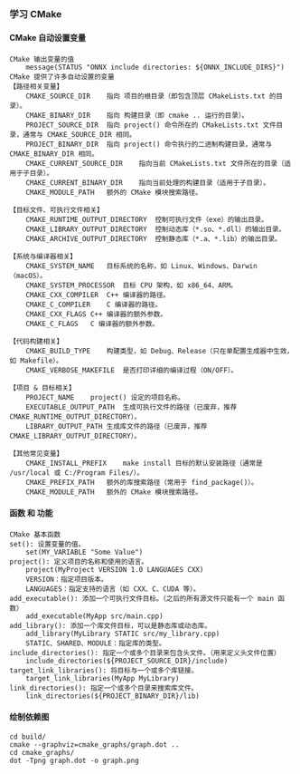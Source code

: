## 
### 学习 CMake
#### CMake 自动设置变量
    CMake 输出变量的值
        message(STATUS "ONNX include directories: ${ONNX_INCLUDE_DIRS}")
    CMake 提供了许多自动设置的变量
    【路径相关变量】
        CMAKE_SOURCE_DIR	指向 项目的根目录（即包含顶层 CMakeLists.txt 的目录）。
        CMAKE_BINARY_DIR	指向 构建目录（即 cmake .. 运行的目录）。
        PROJECT_SOURCE_DIR	指向 project() 命令所在的 CMakeLists.txt 文件目录，通常与 CMAKE_SOURCE_DIR 相同。
        PROJECT_BINARY_DIR	指向 project() 命令执行的二进制构建目录，通常与 CMAKE_BINARY_DIR 相同。
        CMAKE_CURRENT_SOURCE_DIR	指向当前 CMakeLists.txt 文件所在的目录（适用于子目录）。
        CMAKE_CURRENT_BINARY_DIR	指向当前处理的构建目录（适用于子目录）。
        CMAKE_MODULE_PATH	额外的 CMake 模块搜索路径。

    【目标文件、可执行文件相关】
        CMAKE_RUNTIME_OUTPUT_DIRECTORY	控制可执行文件（exe）的输出目录。
        CMAKE_LIBRARY_OUTPUT_DIRECTORY	控制动态库（*.so、*.dll）的输出目录。
        CMAKE_ARCHIVE_OUTPUT_DIRECTORY	控制静态库（*.a、*.lib）的输出目录。

    【系统与编译器相关】
        CMAKE_SYSTEM_NAME	目标系统的名称，如 Linux、Windows、Darwin（macOS）。
        CMAKE_SYSTEM_PROCESSOR	目标 CPU 架构，如 x86_64、ARM。
        CMAKE_CXX_COMPILER	C++ 编译器的路径。
        CMAKE_C_COMPILER	C 编译器的路径。
        CMAKE_CXX_FLAGS	C++ 编译器的额外参数。
        CMAKE_C_FLAGS	C 编译器的额外参数。

    【代码构建相关】
        CMAKE_BUILD_TYPE	构建类型，如 Debug、Release（只在单配置生成器中生效，如 Makefile）。
        CMAKE_VERBOSE_MAKEFILE	是否打印详细的编译过程（ON/OFF）。

    【项目 & 目标相关】
        PROJECT_NAME	project() 设定的项目名称。
        EXECUTABLE_OUTPUT_PATH	生成可执行文件的路径（已废弃，推荐 CMAKE_RUNTIME_OUTPUT_DIRECTORY）。
        LIBRARY_OUTPUT_PATH	生成库文件的路径（已废弃，推荐 CMAKE_LIBRARY_OUTPUT_DIRECTORY）。
        
    【其他常见变量】
        CMAKE_INSTALL_PREFIX	make install 目标的默认安装路径（通常是 /usr/local 或 C:/Program Files/）。
        CMAKE_PREFIX_PATH	额外的库搜索路径（常用于 find_package()）。
        CMAKE_MODULE_PATH	额外的 CMake 模块搜索路径。

#### 函数 和 功能
    CMake 基本函数
    set(): 设置变量的值。
        set(MY_VARIABLE "Some Value")
    project(): 定义项目的名称和使用的语言。
        project(MyProject VERSION 1.0 LANGUAGES CXX)
        VERSION：指定项目版本。
        LANGUAGES：指定支持的语言（如 CXX、C、CUDA 等）。
    add_executable(): 添加一个可执行文件目标。（之后的所有源文件只能有一个 main 函数）
        add_executable(MyApp src/main.cpp)
    add_library(): 添加一个库文件目标，可以是静态库或动态库。
        add_library(MyLibrary STATIC src/my_library.cpp)
        STATIC、SHARED、MODULE：指定库的类型。
    include_directories(): 指定一个或多个目录来包含头文件。（用来定义头文件位置）
        include_directories(${PROJECT_SOURCE_DIR}/include)
    target_link_libraries(): 将目标与一个或多个库链接。
        target_link_libraries(MyApp MyLibrary)
    link_directories(): 指定一个或多个目录来搜索库文件。
        link_directories(${PROJECT_BINARY_DIR}/lib)

#### 绘制依赖图
```
cd build/
cmake --graphviz=cmake_graphs/graph.dot ..
cd cmake_graphs/
dot -Tpng graph.dot -o graph.png
```
